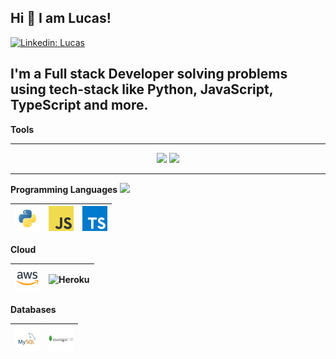 ## Hi 👋 I am Lucas!

[![Linkedin: Lucas](https://img.shields.io/badge/-Lucas-blue?style=flat-square&logo=Linkedin&logoColor=white&link=https://www.linkedin.com/in/lucas-singh/)](https://www.linkedin.com/in/lucas-silva-correia-de-jesus-5a1696192/)

I'm a Full stack Developer solving problems using tech-stack like Python, JavaScript, TypeScript and more.
---
**Tools**

---

<p align = "center">
  <img src = "https://github-readme-stats.vercel.app/api?username=lucas55i&show_icons=true&theme=bear" width = 400>
  <img src = "https://github-readme-streak-stats.herokuapp.com?user=lucas55i&theme=dark&hide_border=true" width = 400>
</p>



---

**Programming Languages**
</a><img src="https://media.giphy.com/media/WUlplcMpOCEmTGBtBW/giphy.gif" width="30">
</em></p>

| <img title="Python" alt="Python" width="40px" src="https://raw.githubusercontent.com/github/explore/master/topics/python/python.png" /> | <img alt="JS" title="JavaScript" width="40px" src="https://raw.githubusercontent.com/github/explore/master/topics/javascript/javascript.png"> | <img title="C" alt="C" width="40px" src="https://raw.githubusercontent.com/github/explore/master/topics/typescript/typescript.png"> |
| --------------------------------------------------------------------------------------------------------------------------------------- | --------------------------------------------------------------------------------------------------------------------------------------------- | ----------------------------------------------------------------------------------------------------------------------------------- |

**Cloud**

| <img title="AWS" alt="AWS" width="40px" src="https://raw.githubusercontent.com/github/explore/main/topics/aws/aws.png"> | <img title="Heroku" alt="Heroku" width="40px" src="https://img.icons8.com/color/48/000000/heroku.png"> |
| ----------------------------------------------------------------------------------------------------------------------- | ------------------------------------------------------------------------------------------------------ |

**Databases**

| <img title="SQL" alt="SQL" width="40px" src="https://raw.githubusercontent.com/github/explore/master/topics/mysql/mysql.png"> | <img title="MongoDB" alt="MongoDB" width="40px" src="https://raw.githubusercontent.com/github/explore/master/topics/mongodb/mongodb.png"> |
| ----------------------------------------------------------------------------------------------------------------------------- | ----------------------------------------------------------------------------------------------------------------------------------------- |


